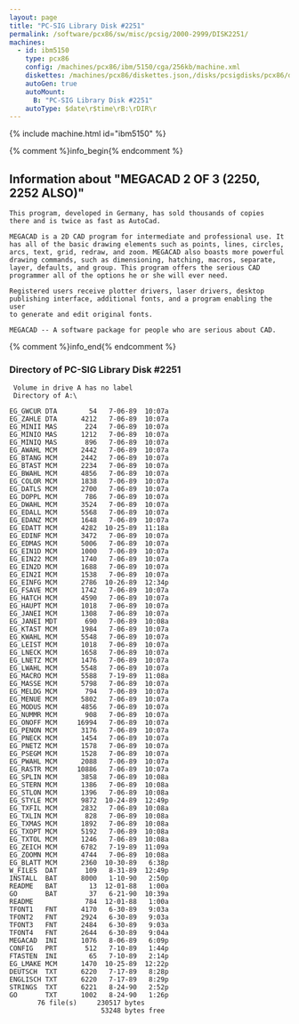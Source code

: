 ```yaml
---
layout: page
title: "PC-SIG Library Disk #2251"
permalink: /software/pcx86/sw/misc/pcsig/2000-2999/DISK2251/
machines:
  - id: ibm5150
    type: pcx86
    config: /machines/pcx86/ibm/5150/cga/256kb/machine.xml
    diskettes: /machines/pcx86/diskettes.json,/disks/pcsigdisks/pcx86/diskettes.json
    autoGen: true
    autoMount:
      B: "PC-SIG Library Disk #2251"
    autoType: $date\r$time\rB:\rDIR\r
---
```


{% include machine.html id="ibm5150" %}

{% comment %}info_begin{% endcomment %}

## Information about "MEGACAD 2 OF 3 (2250, 2252 ALSO)"

    This program, developed in Germany, has sold thousands of copies
    there and is twice as fast as AutoCad.
    
    MEGACAD is a 2D CAD program for intermediate and professional use. It
    has all of the basic drawing elements such as points, lines, circles,
    arcs, text, grid, redraw, and zoom. MEGACAD also boasts more powerful
    drawing commands, such as dimensioning, hatching, macros, separate,
    layer, defaults, and group. This program offers the serious CAD
    programmer all of the options he or she will ever need.
    
    Registered users receive plotter drivers, laser drivers, desktop
    publishing interface, additional fonts, and a program enabling the user
    to generate and edit original fonts.
    
    MEGACAD -- A software package for people who are serious about CAD.
{% comment %}info_end{% endcomment %}


### Directory of PC-SIG Library Disk #2251

     Volume in drive A has no label
     Directory of A:\

    EG_GWCUR DTA        54   7-06-89  10:07a
    EG_ZAHLE DTA      4212   7-06-89  10:07a
    EG_MINII MAS       224   7-06-89  10:07a
    EG_MINIO MAS      1212   7-06-89  10:07a
    EG_MINIQ MAS       896   7-06-89  10:07a
    EG_AWAHL MCM      2442   7-06-89  10:07a
    EG_BTANG MCM      2442   7-06-89  10:07a
    EG_BTAST MCM      2234   7-06-89  10:07a
    EG_BWAHL MCM      4856   7-06-89  10:07a
    EG_COLOR MCM      1838   7-06-89  10:07a
    EG_DATLS MCM      2700   7-06-89  10:07a
    EG_DOPPL MCM       786   7-06-89  10:07a
    EG_DWAHL MCM      3524   7-06-89  10:07a
    EG_EDALL MCM      5568   7-06-89  10:07a
    EG_EDANZ MCM      1648   7-06-89  10:07a
    EG_EDATT MCM      4282  10-25-89  11:18a
    EG_EDINF MCM      3472   7-06-89  10:07a
    EG_EDMAS MCM      5006   7-06-89  10:07a
    EG_EIN1D MCM      1000   7-06-89  10:07a
    EG_EIN22 MCM      1740   7-06-89  10:07a
    EG_EIN2D MCM      1688   7-06-89  10:07a
    EG_EIN2I MCM      1538   7-06-89  10:07a
    EG_EINFG MCM      2786  10-26-89  12:34p
    EG_FSAVE MCM      1742   7-06-89  10:07a
    EG_HATCH MCM      4590   7-06-89  10:07a
    EG_HAUPT MCM      1018   7-06-89  10:07a
    EG_JANEI MCM      1308   7-06-89  10:07a
    EG_JANEI MDT       690   7-06-89  10:08a
    EG_KTAST MCM      1984   7-06-89  10:07a
    EG_KWAHL MCM      5548   7-06-89  10:07a
    EG_LEIST MCM      1018   7-06-89  10:07a
    EG_LNECK MCM      1658   7-06-89  10:07a
    EG_LNETZ MCM      1476   7-06-89  10:07a
    EG_LWAHL MCM      5548   7-06-89  10:07a
    EG_MACRO MCM      5588   7-19-89  11:08a
    EG_MASSE MCM      5798   7-06-89  10:07a
    EG_MELDG MCM       794   7-06-89  10:07a
    EG_MENUE MCM      5802   7-06-89  10:07a
    EG_MODUS MCM      4856   7-06-89  10:07a
    EG_NUMMR MCM       908   7-06-89  10:07a
    EG_ONOFF MCM     16994   7-06-89  10:07a
    EG_PENON MCM      3176   7-06-89  10:07a
    EG_PNECK MCM      1454   7-06-89  10:07a
    EG_PNETZ MCM      1578   7-06-89  10:07a
    EG_PSEGM MCM      1528   7-06-89  10:07a
    EG_PWAHL MCM      2088   7-06-89  10:07a
    EG_RASTR MCM     10886   7-06-89  10:07a
    EG_SPLIN MCM      3858   7-06-89  10:08a
    EG_STERN MCM      1386   7-06-89  10:08a
    EG_STLON MCM      1396   7-06-89  10:08a
    EG_STYLE MCM      9872  10-24-89  12:49p
    EG_TXFIL MCM      2832   7-06-89  10:08a
    EG_TXLIN MCM       828   7-06-89  10:08a
    EG_TXMAS MCM      1892   7-06-89  10:08a
    EG_TXOPT MCM      5192   7-06-89  10:08a
    EG_TXTOL MCM      1246   7-06-89  10:08a
    EG_ZEICH MCM      6782   7-19-89  11:09a
    EG_ZOOMN MCM      4744   7-06-89  10:08a
    EG_BLATT MCM      2360  10-30-89   6:38p
    W_FILES  DAT       109   8-31-89  12:49p
    INSTALL  BAT      8000   1-10-90   2:50p
    README   BAT        13  12-01-88   1:00a
    GO       BAT        37   6-21-90  10:39a
    README             784  12-01-88   1:00a
    TFONT1   FNT      4170   6-30-89   9:03a
    TFONT2   FNT      2924   6-30-89   9:03a
    TFONT3   FNT      2484   6-30-89   9:03a
    TFONT4   FNT      2644   6-30-89   9:04a
    MEGACAD  INI      1076   8-06-89   6:09p
    CONFIG   PRT       512   7-10-89   1:44p
    FTASTEN  INI        65   7-10-89   2:14p
    EG_LMAKE MCM      1470  10-25-89  12:22p
    DEUTSCH  TXT      6220   7-17-89   8:28p
    ENGLISCH TXT      6220   7-17-89   8:29p
    STRINGS  TXT      6221   8-24-90   2:52p
    GO       TXT      1002   8-24-90   1:26p
           76 file(s)     230517 bytes
                           53248 bytes free
